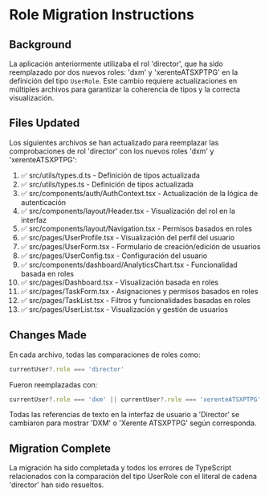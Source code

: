 
# Role Migration Instructions

## Background
La aplicación anteriormente utilizaba el rol 'director', que ha sido reemplazado por dos nuevos roles: 'dxm' y 'xerenteATSXPTPG' en la definición del tipo `UserRole`. Este cambio requiere actualizaciones en múltiples archivos para garantizar la coherencia de tipos y la correcta visualización.

## Files Updated
Los siguientes archivos se han actualizado para reemplazar las comprobaciones de rol 'director' con los nuevos roles 'dxm' y 'xerenteATSXPTPG':

1. ✅ src/utils/types.d.ts - Definición de tipos actualizada
2. ✅ src/utils/types.ts - Definición de tipos actualizada
3. ✅ src/components/auth/AuthContext.tsx - Actualización de la lógica de autenticación
4. ✅ src/components/layout/Header.tsx - Visualización del rol en la interfaz
5. ✅ src/components/layout/Navigation.tsx - Permisos basados en roles
6. ✅ src/pages/UserProfile.tsx - Visualización del perfil del usuario
7. ✅ src/pages/UserForm.tsx - Formulario de creación/edición de usuarios
8. ✅ src/pages/UserConfig.tsx - Configuración del usuario
9. ✅ src/components/dashboard/AnalyticsChart.tsx - Funcionalidad basada en roles
10. ✅ src/pages/Dashboard.tsx - Visualización basada en roles
11. ✅ src/pages/TaskForm.tsx - Asignaciones y permisos basados en roles
12. ✅ src/pages/TaskList.tsx - Filtros y funcionalidades basadas en roles
13. ✅ src/pages/UserList.tsx - Visualización y gestión de usuarios

## Changes Made
En cada archivo, todas las comparaciones de roles como:
```typescript
currentUser?.role === 'director'
```

Fueron reemplazadas con:
```typescript
currentUser?.role === 'dxm' || currentUser?.role === 'xerenteATSXPTPG'
```

Todas las referencias de texto en la interfaz de usuario a 'Director' se cambiaron para mostrar 'DXM' o 'Xerente ATSXPTPG' según corresponda.

## Migration Complete
La migración ha sido completada y todos los errores de TypeScript relacionados con la comparación del tipo UserRole con el literal de cadena 'director' han sido resueltos.
